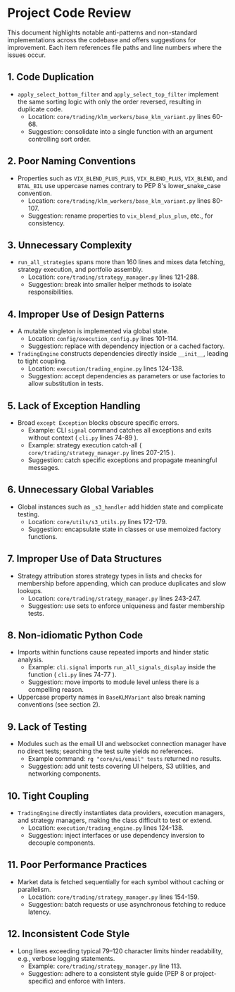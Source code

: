 # Project Code Review

This document highlights notable anti-patterns and non-standard implementations across the codebase and offers suggestions for improvement. Each item references file paths and line numbers where the issues occur.

## 1. Code Duplication
- `apply_select_bottom_filter` and `apply_select_top_filter` implement the same sorting logic with only the order reversed, resulting in duplicate code.
  - Location: `core/trading/klm_workers/base_klm_variant.py` lines 60-68.
  - Suggestion: consolidate into a single function with an argument controlling sort order.

## 2. Poor Naming Conventions
- Properties such as `VIX_BLEND_PLUS_PLUS`, `VIX_BLEND_PLUS`, `VIX_BLEND`, and `BTAL_BIL` use uppercase names contrary to PEP 8's lower_snake_case convention.
  - Location: `core/trading/klm_workers/base_klm_variant.py` lines 80-107.
  - Suggestion: rename properties to `vix_blend_plus_plus`, etc., for consistency.

## 3. Unnecessary Complexity
- `run_all_strategies` spans more than 160 lines and mixes data fetching, strategy execution, and portfolio assembly.
  - Location: `core/trading/strategy_manager.py` lines 121-288.
  - Suggestion: break into smaller helper methods to isolate responsibilities.

## 4. Improper Use of Design Patterns
- A mutable singleton is implemented via global state.
  - Location: `config/execution_config.py` lines 101-114.
  - Suggestion: replace with dependency injection or a cached factory.
- `TradingEngine` constructs dependencies directly inside `__init__`, leading to tight coupling.
  - Location: `execution/trading_engine.py` lines 124-138.
  - Suggestion: accept dependencies as parameters or use factories to allow substitution in tests.

## 5. Lack of Exception Handling
- Broad `except Exception` blocks obscure specific errors.
  - Example: CLI `signal` command catches all exceptions and exits without context ( `cli.py` lines 74-89 ).
  - Example: strategy execution catch-all ( `core/trading/strategy_manager.py` lines 207-215 ).
  - Suggestion: catch specific exceptions and propagate meaningful messages.

## 6. Unnecessary Global Variables
- Global instances such as `_s3_handler` add hidden state and complicate testing.
  - Location: `core/utils/s3_utils.py` lines 172-179.
  - Suggestion: encapsulate state in classes or use memoized factory functions.

## 7. Improper Use of Data Structures
- Strategy attribution stores strategy types in lists and checks for membership before appending, which can produce duplicates and slow lookups.
  - Location: `core/trading/strategy_manager.py` lines 243-247.
  - Suggestion: use sets to enforce uniqueness and faster membership tests.

## 8. Non‑idiomatic Python Code
- Imports within functions cause repeated imports and hinder static analysis.
  - Example: `cli.signal` imports `run_all_signals_display` inside the function ( `cli.py` lines 74-77 ).
  - Suggestion: move imports to module level unless there is a compelling reason.
- Uppercase property names in `BaseKLMVariant` also break naming conventions (see section 2).

## 9. Lack of Testing
- Modules such as the email UI and websocket connection manager have no direct tests; searching the test suite yields no references.
  - Example command: `rg "core/ui/email" tests` returned no results.
  - Suggestion: add unit tests covering UI helpers, S3 utilities, and networking components.

## 10. Tight Coupling
- `TradingEngine` directly instantiates data providers, execution managers, and strategy managers, making the class difficult to test or extend.
  - Location: `execution/trading_engine.py` lines 124-138.
  - Suggestion: inject interfaces or use dependency inversion to decouple components.

## 11. Poor Performance Practices
- Market data is fetched sequentially for each symbol without caching or parallelism.
  - Location: `core/trading/strategy_manager.py` lines 154-159.
  - Suggestion: batch requests or use asynchronous fetching to reduce latency.

## 12. Inconsistent Code Style
- Long lines exceeding typical 79–120 character limits hinder readability, e.g., verbose logging statements.
  - Example: `core/trading/strategy_manager.py` line 113.
  - Suggestion: adhere to a consistent style guide (PEP 8 or project-specific) and enforce with linters.

